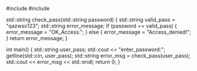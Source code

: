 #include <iostream>
#include <string>

std::string check_pass(std::string password)
{
    std::string valid_pass = "qazwsx123";
    std::string error_message;
    if (password == valid_pass) {
        error_message = "OK_Access.";
    }
    else {
        error_message = "Access_denied!";
    }
    return error_message;
}

int main()
{
    std::string user_pass;
    std::cout << "enter_password:";
    getline(std::cin, user_pass);
    std::string error_msg = check_pass(user_pass);
    std::cout << error_msg << std::endl;
    return 0;
}
